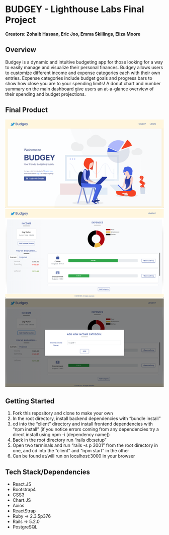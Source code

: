 # BUDGEY - Lighthouse Labs Final Project

**Creators: Zohaib Hassan, Eric Joo, Emma Skillings, Eliza Moore**

## Overview

Budgey is a dynamic and intuitive budgeting app for those looking for a way to easily manage and visualize their personal finances. Budgey allows users to customize different income and expense categories each with their own entries. Expense categories include budget goals and progress bars to show how close you are to your spending limits! A donut chart and number summary on the main dashboard give users an at-a-glance overview of their spending and budget projections.

## Final Product

!['ScreenShot of Budgey Landing Page'](https://github.com/MapleMocha/Budgey/blob/master/public/app_screenshots/landing_page.png)
!['ScreenShot of Budgey Dashboard'](https://github.com/MapleMocha/Budgey/blob/master/public/app_screenshots/dashboard.png)
!['ScreenShot of Budgey Income Page'](https://github.com/MapleMocha/Budgey/blob/master/public/app_screenshots/income_category.png)

## Getting Started
 1. Fork this repository and clone to make your own
 2. In the root directory, install backend dependencies with “bundle install”
 3. cd into the “client” directory and install frontend dependencies with “npm install” (if you notice errors coming from any dependencies try a direct install using npm -i [dependency name])
 4. Back in the root directory run “rails db:setup”
 5. Open two terminals and run “rails -s p 3001” from the root directory in one, and cd into the “client” and “npm start” in the other
 6. Can be found at/will run on localhost:3000 in your browser

## Tech Stack/Dependencies
 - React.JS
 - Bootstrap4
 - CSS3
 - Chart.JS
 - Axios
 - ReactStrap
 - Ruby  → 2.3.5p376
 - Rails → 5.2.0
 - PostgreSQL
